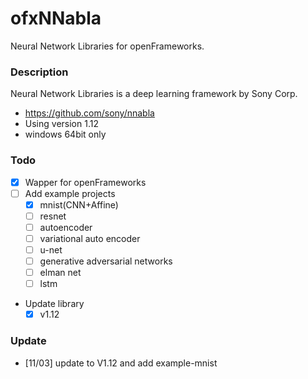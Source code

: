 # ofxNNabla
Neural Network Libraries for openFrameworks.

### Description

Neural Network Libraries is a deep learning framework by Sony Corp.
* https://github.com/sony/nnabla
* Using version 1.12
* windows 64bit only

### Todo

* [x] Wapper for openFrameworks
* [ ] Add example projects
  * [x] mnist(CNN+Affine)
  * [ ] resnet
  * [ ] autoencoder
  * [ ] variational auto encoder
  * [ ] u-net
  * [ ] generative adversarial networks
  * [ ] elman net
  * [ ] lstm
  
* Update library
  * [x] v1.12

### Update

* [11/03] update to V1.12 and add example-mnist

